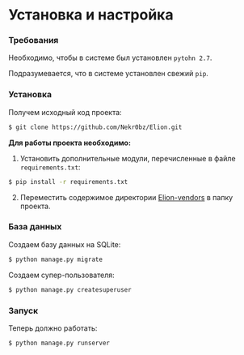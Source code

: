 # Установка и настройка
### Требования
Необходимо, чтобы в системе был установлен `pytohn 2.7`.

Подразумевается, что в системе установлен свежий `pip`.
### Установка
Получем исходный код проекта:
```sh
$ git clone https://github.com/Nekr0bz/Elion.git
```
**Для работы проекта необходимо:** 
1) Установить дополнительные модули, перечисленные в файле `requirements.txt`:
```sh
$ pip install -r requirements.txt
```
2) Переместить содержимое директории [Elion-vendors](https://github.com/Nekr0bz/Elion-vendors) в папку проекта.
### База данных
Создаем базу данных на SQLite:
```sh
$ python manage.py migrate
```
Создаем супер-пользователя:
```sh
$ python manage.py createsuperuser
```
### Запуск
Теперь должно работать:
```sh
$ python manage.py runserver
```